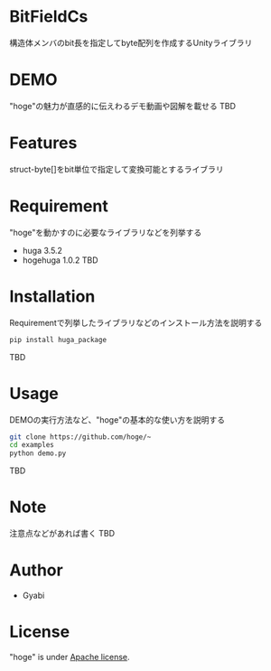 # BitFieldCs

構造体メンバのbit長を指定してbyte配列を作成するUnityライブラリ 

# DEMO

"hoge"の魅力が直感的に伝えわるデモ動画や図解を載せる
TBD

# Features

struct-byte[]をbit単位で指定して変換可能とするライブラリ

# Requirement

"hoge"を動かすのに必要なライブラリなどを列挙する

* huga 3.5.2
* hogehuga 1.0.2
TBD

# Installation

Requirementで列挙したライブラリなどのインストール方法を説明する

```bash
pip install huga_package
```
TBD

# Usage

DEMOの実行方法など、"hoge"の基本的な使い方を説明する

```bash
git clone https://github.com/hoge/~
cd examples
python demo.py
```
TBD

# Note

注意点などがあれば書く
TBD

# Author

* Gyabi

# License

"hoge" is under [Apache license](http://www.apache.org/licenses/).
